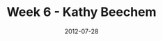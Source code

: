 ---
layout: message
category: message
series: "The Good Life"
title: "Week 6 - Kathy Beechem"
date: 2012-07-28
audio-description: "We’re learning about how the good life comes when we take Jesus at his word."
audio: "http://www.crossroads.net/players/media/hq/goodlife_06.mp3"
audio-title: "Week 6 - Kathy Beechem"
audio-duration: "38&#58;46"
program-description: "Program"
program: "http://www.crossroads.net/players/media/hq/07_28-29_12Program.pdf"
program-title: "Week 6 - Kathy Beechem"
video-description: "We’re learning about how the good life comes when we take Jesus at his word."
video-title: "Week 6 - Kathy Beechem"
video: "https://s3.amazonaws.com/crossroadsvideomessages/goodlife_06.mp4"
video-poster: "https://www.crossroads.net/uploadedfiles/goodlife_06_still.jpg"
---